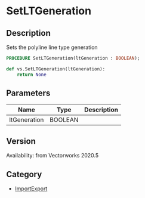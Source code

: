 # SetLTGeneration

## Description
Sets the polyline line type generation

```pascal
PROCEDURE SetLTGeneration(ltGeneration : BOOLEAN);
```

```python
def vs.SetLTGeneration(ltGeneration):
    return None
```

## Parameters
|Name|Type|Description|
|---|---|---|
|ltGeneration|BOOLEAN|   |

## Version
Availability: from Vectorworks 2020.5

## Category
* [ImportExport](../Categories/ImportExport.md)

